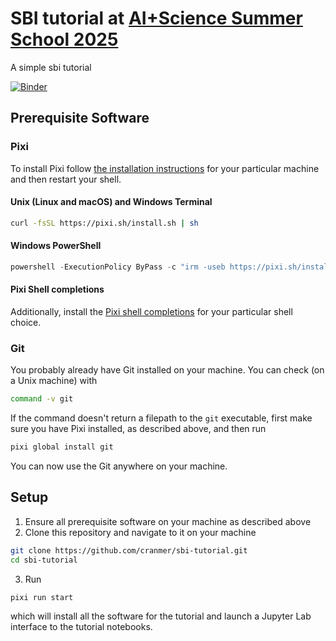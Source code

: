 # SBI tutorial at [AI+Science Summer School 2025](https://aissai.cnrs.fr/en/aiscience-summer-school-2025-university-of-chicago-center-in-paris/)

A simple sbi tutorial

[![Binder](https://mybinder.org/badge_logo.svg)](https://mybinder.org/v2/gh/cranmer/sbi-tutorial/HEAD)

## Prerequisite Software

### Pixi

To install Pixi follow [the installation instructions](https://pixi.sh/latest/#installation) for your particular machine and then restart your shell.

#### Unix (Linux and macOS) and Windows Terminal

```bash
curl -fsSL https://pixi.sh/install.sh | sh
```

#### Windows PowerShell

```powershell
powershell -ExecutionPolicy ByPass -c "irm -useb https://pixi.sh/install.ps1 | iex"
```

#### Pixi Shell completions

Additionally, install the [Pixi shell completions](https://pixi.sh/latest/advanced/installation/#autocompletion) for your particular shell choice.

### Git

You probably already have Git installed on your machine.
You can check (on a Unix machine) with

```bash
command -v git
```

If the command doesn't return a filepath to the `git` executable, first make sure you have Pixi installed, as described above, and then run

```bash
pixi global install git
```

You can now use the Git anywhere on your machine.

## Setup

1. Ensure all prerequisite software on your machine as described above
2. Clone this repository and navigate to it on your machine

```bash
git clone https://github.com/cranmer/sbi-tutorial.git
cd sbi-tutorial
```

3. Run

```
pixi run start
```

which will install all the software for the tutorial and launch a Jupyter Lab interface to the tutorial notebooks.
